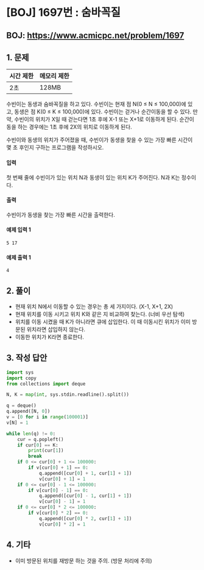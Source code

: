 #  [BOJ] 1697번 : 숨바꼭질

## BOJ: https://www.acmicpc.net/problem/1697

## 1. 문제

|시간 제한| 메모리 제한| 
|:----|:----|
|2초|128MB|

수빈이는 동생과 숨바꼭질을 하고 있다. 수빈이는 현재 점 N(0 ≤ N ≤ 100,000)에 있고, 동생은 점 K(0 ≤ K ≤ 100,000)에 있다. 수빈이는 걷거나 순간이동을 할 수 있다. 만약, 수빈이의 위치가 X일 때 걷는다면 1초 후에 X-1 또는 X+1로 이동하게 된다. 순간이동을 하는 경우에는 1초 후에 2X의 위치로 이동하게 된다.

수빈이와 동생의 위치가 주어졌을 때, 수빈이가 동생을 찾을 수 있는 가장 빠른 시간이 몇 초 후인지 구하는 프로그램을 작성하시오.

#### 입력
첫 번째 줄에 수빈이가 있는 위치 N과 동생이 있는 위치 K가 주어진다. N과 K는 정수이다.

#### 출력
수빈이가 동생을 찾는 가장 빠른 시간을 출력한다.

#### 예제 입력 1
```
5 17
```
#### 예제 출력 1
```
4
```
## 2. 풀이
- 현재 위치 N에서 이동할 수 있는 경우는 총 세 가지이다. (X-1, X+1, 2X)
- 현재 위치를 이동 시키고 위치 K와 같은 지 비교하여 찾는다. (너비 우선 탐색)
- 위치를 이동 시켰을 때 K가 아니라면 큐에 삽입한다. 이 때 이동시킨 위치가 이미 방문된 위치라면 삽입하지 않는다.
- 이동한 위치가 K라면 종료한다.

## 3. 작성 답안
```python
import sys
import copy
from collections import deque 

N, K = map(int, sys.stdin.readline().split())

q = deque()
q.append([N, 0])
v = [0 for i in range(100001)]
v[N] = 1

while len(q) != 0:
	cur = q.popleft()
	if cur[0] == K:
		print(cur[1])
		break
	if 0 <= cur[0] + 1 <= 100000:
		if v[cur[0] + 1] == 0:
			q.append([cur[0] + 1, cur[1] + 1])
			v[cur[0] + 1] = 1
	if 0 <= cur[0] - 1 <= 100000:
		if v[cur[0] - 1] == 0:
			q.append([cur[0] - 1, cur[1] + 1])
			v[cur[0] - 1] = 1
	if 0 <= cur[0] * 2 <= 100000:
		if v[cur[0] * 2] == 0:
			q.append([cur[0] * 2, cur[1] + 1])
			v[cur[0] * 2] = 1
```
## 4. 기타
- 이미 방문된 위치를 재방문 하는 것을 주의. (방문 처리에 주의)
